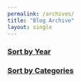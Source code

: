 ```yaml
---
permalink: /archives/
title: "Blog Archive"
layout: single
---
```

### [Sort by Year](/years/)
### [Sort by Categories](/categories)
